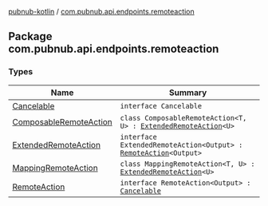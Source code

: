 [pubnub-kotlin](../index.md) / [com.pubnub.api.endpoints.remoteaction](./index.md)

## Package com.pubnub.api.endpoints.remoteaction

### Types

| Name | Summary |
|---|---|
| [Cancelable](-cancelable/index.md) | `interface Cancelable` |
| [ComposableRemoteAction](-composable-remote-action/index.md) | `class ComposableRemoteAction<T, U> : `[`ExtendedRemoteAction`](-extended-remote-action/index.md)`<U>` |
| [ExtendedRemoteAction](-extended-remote-action/index.md) | `interface ExtendedRemoteAction<Output> : `[`RemoteAction`](-remote-action/index.md)`<Output>` |
| [MappingRemoteAction](-mapping-remote-action/index.md) | `class MappingRemoteAction<T, U> : `[`ExtendedRemoteAction`](-extended-remote-action/index.md)`<U>` |
| [RemoteAction](-remote-action/index.md) | `interface RemoteAction<Output> : `[`Cancelable`](-cancelable/index.md) |
